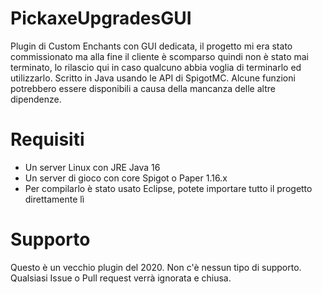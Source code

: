 # PickaxeUpgradesGUI
Plugin di Custom Enchants con GUI dedicata, il progetto mi era stato commissionato ma alla fine il cliente è scomparso quindi non è stato mai terminato, lo rilascio qui in caso qualcuno abbia voglia di terminarlo ed utilizzarlo. Scritto in Java usando le API di SpigotMC. Alcune funzioni potrebbero essere disponibili a causa della mancanza delle altre dipendenze.

# Requisiti
- Un server Linux con JRE Java 16
- Un server di gioco con core Spigot o Paper 1.16.x
- Per compilarlo è stato usato Eclipse, potete importare tutto il progetto direttamente lì

# Supporto
Questo è un vecchio plugin del 2020. Non c'è nessun tipo di supporto. Qualsiasi Issue o Pull request verrà ignorata e chiusa.
